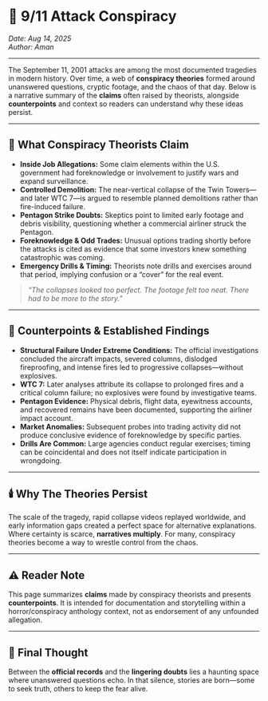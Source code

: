 <div class="text-red-500">

<h1>🛑 9/11 Attack Conspiracy</h1>

<p><em>Date: Aug 14, 2025</em><br/><em>Author: Aman</em></p>

<hr/>

<p>
The September 11, 2001 attacks are among the most documented tragedies in modern history. 
Over time, a web of <strong>conspiracy theories</strong> formed around unanswered questions, cryptic footage, and the chaos of that day. 
Below is a narrative summary of the <strong>claims</strong> often raised by theorists, alongside <strong>counterpoints</strong> and context so readers can understand why these ideas persist.
</p>

<hr/>

<h2>🧩 What Conspiracy Theorists Claim</h2>

<ul>
  <li><strong>Inside Job Allegations:</strong> Some claim elements within the U.S. government had foreknowledge or involvement to justify wars and expand surveillance.</li>
  <li><strong>Controlled Demolition:</strong> The near-vertical collapse of the Twin Towers—and later WTC 7—is argued to resemble planned demolitions rather than fire-induced failure.</li>
  <li><strong>Pentagon Strike Doubts:</strong> Skeptics point to limited early footage and debris visibility, questioning whether a commercial airliner struck the Pentagon.</li>
  <li><strong>Foreknowledge & Odd Trades:</strong> Unusual options trading shortly before the attacks is cited as evidence that some investors knew something catastrophic was coming.</li>
  <li><strong>Emergency Drills & Timing:</strong> Theorists note drills and exercises around that period, implying confusion or a “cover” for the real event.</li>
</ul>

<blockquote>
<p><em>“The collapses looked too perfect. The footage felt too neat. There had to be more to the story.”</em></p>
</blockquote>

<hr/>

<h2>📎 Counterpoints & Established Findings</h2>

<ul>
  <li><strong>Structural Failure Under Extreme Conditions:</strong> The official investigations concluded the aircraft impacts, severed columns, dislodged fireproofing, and intense fires led to progressive collapses—without explosives.</li>
  <li><strong>WTC 7:</strong> Later analyses attribute its collapse to prolonged fires and a critical column failure; no explosives were found by investigative teams.</li>
  <li><strong>Pentagon Evidence:</strong> Physical debris, flight data, eyewitness accounts, and recovered remains have been documented, supporting the airliner impact account.</li>
  <li><strong>Market Anomalies:</strong> Subsequent probes into trading activity did not produce conclusive evidence of foreknowledge by specific parties.</li>
  <li><strong>Drills Are Common:</strong> Large agencies conduct regular exercises; timing can be coincidental and does not itself indicate participation in wrongdoing.</li>
</ul>

<hr/>

<h2>🕯️ Why The Theories Persist</h2>

<p>
The scale of the tragedy, rapid collapse videos replayed worldwide, and early information gaps created a perfect space for alternative explanations. 
Where certainty is scarce, <strong>narratives multiply</strong>. For many, conspiracy theories become a way to wrestle control from the chaos.
</p>

<hr/>

<h2>⚠️ Reader Note</h2>

<p>
This page summarizes <strong>claims</strong> made by conspiracy theorists and presents <strong>counterpoints</strong>. 
It is intended for documentation and storytelling within a horror/conspiracy anthology context, not as endorsement of any unfounded allegation.
</p>

<hr/>

<h2>📜 Final Thought</h2>

<p>
Between the <strong>official records</strong> and the <strong>lingering doubts</strong> lies a haunting space where unanswered questions echo. 
In that silence, stories are born—some to seek truth, others to keep the fear alive.
</p>

</div>
